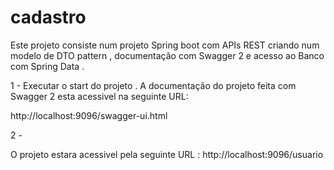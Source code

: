 # cadastro


Este projeto consiste num projeto Spring boot com APIs REST criando num modelo de  DTO pattern , documentação com Swagger 2 e acesso ao Banco com Spring Data . 


1 - Executar o start do projeto . A documentação do projeto feita com Swagger 2 esta acessivel na seguinte URL: 

http://localhost:9096/swagger-ui.html

2 - 
 
O projeto estara acessivel pela seguinte URL : http://localhost:9096/usuario 








